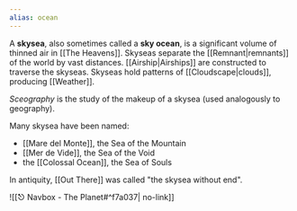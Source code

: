 ```yaml
---
alias: ocean
---
```

A **skysea**, also sometimes called a **sky ocean**, is a significant volume of thinned air in [[The Heavens]]. Skyseas separate the [[Remnant|remnants]] of the world by vast distances. [[Airship|Airships]] are constructed to traverse the skyseas. Skyseas hold patterns of [[Cloudscape|clouds]], producing [[Weather]].

*Sceography* is the study of the makeup of a skysea (used analogously to geography).

Many skysea have been named:
- [[Mare del Monte]], the Sea of the Mountain
- [[Mer de Vide]], the Sea of the Void
- the [[Colossal Ocean]], the Sea of Souls

In antiquity, [[Out There]] was called "the skysea without end".

![[⎋ Navbox - The Planet#^f7a037| no-link]]